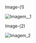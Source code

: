 
Image-(1)


![Imagem__1](https://github.com/TassianaMilka/Html-and-Css-Milka-Design-Programming-/assets/114196099/2f1ea204-dd1c-4b2e-a202-77f7d2dce1d6)


Image-(2)


![Imagem_2](https://github.com/TassianaMilka/Html-and-Css-Milka-Design-Programming-/assets/114196099/070ddcba-8f76-4959-b8ba-dcb9fca011dc)
